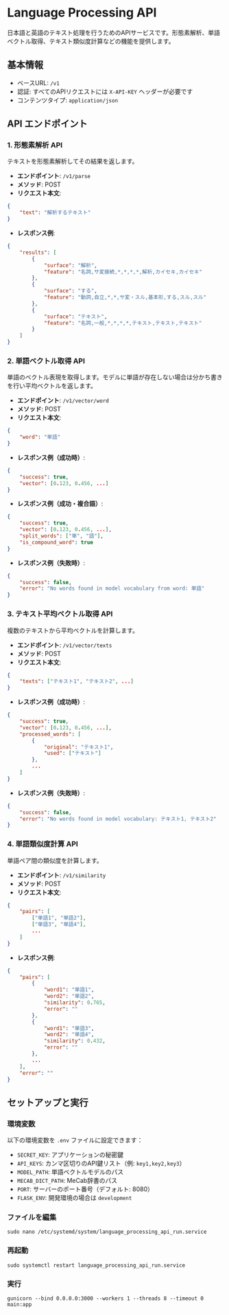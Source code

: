 # Language Processing API

日本語と英語のテキスト処理を行うためのAPIサービスです。形態素解析、単語ベクトル取得、テキスト類似度計算などの機能を提供します。

## 基本情報

- ベースURL: `/v1`
- 認証: すべてのAPIリクエストには `X-API-KEY` ヘッダーが必要です
- コンテンツタイプ: `application/json`

## API エンドポイント

### 1. 形態素解析 API

テキストを形態素解析してその結果を返します。

- **エンドポイント**: `/v1/parse`
- **メソッド**: POST
- **リクエスト本文**:

```json
{
    "text": "解析するテキスト"
}
```

- **レスポンス例**:

```json
{
    "results": [
        {
            "surface": "解析",
            "feature": "名詞,サ変接続,*,*,*,*,解析,カイセキ,カイセキ"
        },
        {
            "surface": "する",
            "feature": "動詞,自立,*,*,サ変・スル,基本形,する,スル,スル"
        },
        {
            "surface": "テキスト",
            "feature": "名詞,一般,*,*,*,*,テキスト,テキスト,テキスト"
        }
    ]
}
```

### 2. 単語ベクトル取得 API

単語のベクトル表現を取得します。モデルに単語が存在しない場合は分かち書きを行い平均ベクトルを返します。

- **エンドポイント**: `/v1/vector/word`
- **メソッド**: POST
- **リクエスト本文**:

```json
{
    "word": "単語"
}
```

- **レスポンス例（成功時）**:

```json
{
    "success": true,
    "vector": [0.123, 0.456, ...]
}
```

- **レスポンス例（成功・複合語）**:

```json
{
    "success": true,
    "vector": [0.123, 0.456, ...],
    "split_words": ["単", "語"],
    "is_compound_word": true
}
```

- **レスポンス例（失敗時）**:

```json
{
    "success": false,
    "error": "No words found in model vocabulary from word: 単語"
}
```

### 3. テキスト平均ベクトル取得 API

複数のテキストから平均ベクトルを計算します。

- **エンドポイント**: `/v1/vector/texts`
- **メソッド**: POST
- **リクエスト本文**:

```json
{
    "texts": ["テキスト1", "テキスト2", ...]
}
```

- **レスポンス例（成功時）**:

```json
{
    "success": true,
    "vector": [0.123, 0.456, ...],
    "processed_words": [
        {
            "original": "テキスト1",
            "used": ["テキスト"]
        },
        ...
    ]
}
```

- **レスポンス例（失敗時）**:

```json
{
    "success": false,
    "error": "No words found in model vocabulary: テキスト1, テキスト2"
}
```

### 4. 単語類似度計算 API

単語ペア間の類似度を計算します。

- **エンドポイント**: `/v1/similarity`
- **メソッド**: POST
- **リクエスト本文**:

```json
{
    "pairs": [
        ["単語1", "単語2"],
        ["単語3", "単語4"],
        ...
    ]
}
```

- **レスポンス例**:

```json
{
    "pairs": [
        {
            "word1": "単語1",
            "word2": "単語2",
            "similarity": 0.765,
            "error": ""
        },
        {
            "word1": "単語3",
            "word2": "単語4",
            "similarity": 0.432,
            "error": ""
        },
        ...
    ],
    "error": ""
}
```

## セットアップと実行

### 環境変数

以下の環境変数を `.env` ファイルに設定できます：

- `SECRET_KEY`: アプリケーションの秘密鍵
- `API_KEYS`: カンマ区切りのAPI鍵リスト（例: `key1,key2,key3`）
- `MODEL_PATH`: 単語ベクトルモデルのパス
- `MECAB_DICT_PATH`: MeCab辞書のパス
- `PORT`: サーバーのポート番号（デフォルト: 8080）
- `FLASK_ENV`: 開発環境の場合は `development`

### ファイルを編集

```shell
sudo nano /etc/systemd/system/language_processing_api_run.service
```

### 再起動

```shell
sudo systemctl restart language_processing_api_run.service
```

### 実行

```shell
gunicorn --bind 0.0.0.0:3000 --workers 1 --threads 8 --timeout 0 main:app
```

